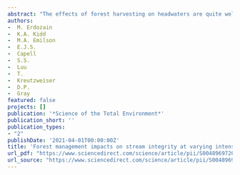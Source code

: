 ```yaml
--- 
abstract: "The effects of forest harvesting on headwaters are quite well understood, yet our understanding of whether impacts accumulate or dissipate downstream is limited. To address this, we investigated whether several biotic indicators changed from smaller to larger downstream sites (n = 6) within three basins that had intensive, extensive or minimal forest management in New Brunswick (Canada). Biofilm biomass and grazer abundance significantly increased from upstream to downstream, whereas organic matter decomposition and the autotrophic index of biofilms decreased. However, some spatial trends differed among basins and indicated either cumulative (macroinvertebrate abundance, predator density, sculpin GSI) or dissipative (autotrophic index, cotton decomposition) effects downstream, potentially explained by sediment and nutrient dynamics related to harvesting. No such among-basin differences were …"
authors: 
-  M. Erdozain
-  K.A. Kidd
-  M.A. Emilson
-  E.J.S.
-  Capell
-  S.S.
-  Luu
-  T.
-  Kreutzweiser
-  D.P.
-  Gray
featured: false
projects: []
publication: '*Science of the Total Environment*'
publication_short: ''
publication_types:
- "2"
publishDate: '2021-04-01T00:00:00Z'
title: 'Forest management impacts on stream integrity at varying intensities and spatial scales: Do biological effects accumulate spatially?'
url_pdf: "https://www.sciencedirect.com/science/article/pii/S0048969720375744"
url_source: "https://www.sciencedirect.com/science/article/pii/S0048969720375744"
--- 
```




